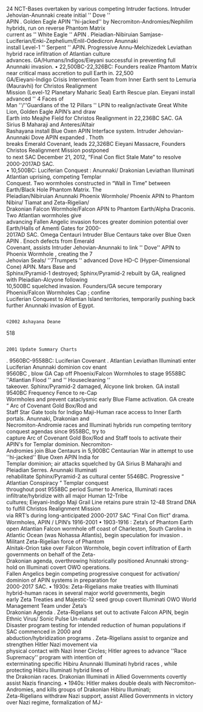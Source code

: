 24 NCT-Bases overtaken by various competing Intruder factions. Intruder Jehovian-Anunnaki create initial '' Dove ''     
APIN . Golden Eagle APIN  ''hi-jacked'' by Necromiton-Andromies/Nephilim hybrids, run on reverse Phantom Matrix     
current as '' White Eagle '' APIN . Pleiadian-Nibiruian Samjase-Luciferian/Enki-Zephelium/Enlil-Odedicron Anunnaki      
install Level-1 '' Serpent '' APIN.  Progressive Annu-Melchizedek Leviathan hybrid race infiltration of Atlantian culture     
advances. GA/Humans/Indigos/Eieyani successful in preventing full Anunnaki invasion.
• 22,500BC-22,326BC:  Founders realize Phantom Matrix near critical mass accretion to pull Earth in. 22,500     
GA/Eieyani-Indigo Crisis Intervention Team from Inner Earth sent to Lemuria (Mauravhi) for Christos Realignment     
Mission  (Level-12 Planetary Maharic Seal) Earth Rescue plan. Eieyani install advanced '' 4 Faces of     
Man ''/''Guardians of the 12 Pillars '' LPIN  to realign/activate Great White Lion, Golden Eagle APIN’s and draw     
Earth into Meajhe Field for Christos Realignment in 22,236BC SAC. GA Sirius B Maharaji and Anteres/Altair     
Rashayana install Blue Oxen APIN  Interface system. Intruder Jehovian-Anunnaki Dove APIN expanded . Thoth     
breaks Emerald Covenant, leads 22,326BC Eieyani Massacre, Founders Christos Realignment Mission postponed      
to next SAC December 21, 2012, “Final Con ﬂict Stale Mate” to resolve 2000-2017AD SAC.  
• 10,500BC:  Luciferian Conquest : Anunnaki/ Drakonian Leviathan Illuminati Atlantian uprising, competing Templar     
Conquest. Two wormholes constructed in “Wall in Time” between Earth/Black Hole Phantom Matrix. The       
Pleiadian/Nibiruian Anunnaki Phoenix Wormhole/  Phoenix APIN  to Phantom Nibiru/ Tiamat and Zeta-Rigelian/     
Drakonian Falcon Wormhole/Falcon APIN  to Phantom Earth/Alpha Draconis. Two Atlantian wormholes give      
advancing Fallen Angelic invasion forces greater dominion potential over Earth/Halls of Amenti Gates for 2000-     
2017AD SAC. Omega Centauri Intruder Blue Centaurs take over Blue Oxen APIN . Enoch defects from Emerald     
Covenant, assists Intruder Jehovian-Anunnaki to link  '' Dove'' APIN to Phoenix Wormhole , creating the 7     
Jehovian Seals/ ''7Trumpets '' advanced Dove HD-C  (Hyper-Dimensional Cone) APIN.  Mars Base  and      
Sphinx/Pyramid-1 destroyed; Sphinx/Pyramid-2 rebuilt by GA, realigned with Pleiadian-Alcyone following    
        10,500BC squelched invasion. Founders/GA secure temporary Phoenix/Falcon Wormholes Cap ; confine              
        Luciferian Conquest to Atlantian Island territories, temporarily pushing back further Anunnaki invasion of Egypt.  
                                                                                              
                                                                        ©2002 Ashayana Deane
518  
                                                                                                            

                                                                                                                    
                                                                                                  
                                                                                                  2001 Update Summary Charts
.      9560BC-9558BC:  Luciferian Covenant . Atlantian Leviathan Illuminati enter Luciferian Anunnaki dominion cov enant   
9560BC , blow GA Cap off Phoenix/Falcon Wormholes  to stage 9558BC ''Atlantian Flood '' and '' Housecleaning ''   
takeover. Sphinx/Pyramid-2  damaged, Alcyone link broken. GA install 9540BC Frequency Fence  to re-Cap     
Wormholes  and prevent cataclysmic early Blue Flame activation. GA create “ Arc of Covenant Gold Box/Rod and     
Staff Star Gate tools  for Indigo Maji-Human race access to Inner Earth portals. Anunnaki, Drakonian and     
Necromiton-Andromie races and Illuminati hybrids run competing territory conquest agendas since 9558BC, try to     
capture Arc of Covenant Gold Box/Rod and Staff tools to activate their APIN's for Templar dominion. Necromiton-    
Andromies join Blue Centaurs in 5,900BC  Centaurian War  in attempt to use ''hi-jacked'' Blue Oxen APIN India for    
Templar dominion; air attacks squelched by GA Sirius B Maharajhi and Pleiadian Serres. Anunnaki Illuminati     
rehabilitate Sphinx/Pyramid-2  as cultural center 5546BC.  Progressive “ Atlantian Conspiracy ” Templar conquest    
throughout post 9558BC period Sumer to America, Illuminati races infiltrate/hybridize with all major Human 12-Tribe    
cultures; Eieyani-Indigo Maji Grail Line retains pure strain 12-48 Strand DNA to fulfill Christos Realignment Mission    
via RRT’s during long-anticipated 2000-2017 SAC “Final Con ﬂict” drama. 
                                                                                          Wormholes, APIN / LPIN’s 1916-2001
• 1903-1916 : Zeta’s of Phantom Earth open Atlantian Falcon wormhole  off coast of Charleston, South Carolina in    
Atlantic Ocean (was Nohassa Atlantis), begin speculation for invasion . Militant Zeta-Rigelian  force of Phantom    
Alnitak-Orion  take over Falcon Wormhole, begin covert infiltration of Earth governments on behalf of the Zeta-    
Drakonian agenda, overthrowing historically positioned Anunnaki strong-hold on Illuminati covert OWO operations.    
Fallen Angelics begin competing progressive conquest for activation/ dominion of APIN systems in preparation for     
2000-2017 SAC. 
• 1930s:  Zeta-Rigelians make treaties with Illuminati hybrid-human races in several major world governments, begin    
early Zeta Treaties  and Majestic-12 seed group covert Illuminati OWO World Management Team under Zeta’s    
Drakonian Agenda . Zeta-Rigelians set out to activate Falcon APIN,  begin Ethnic Virus/  Sonic Pulse Un-natural    
Disaster  program testing for intended reduction of human populations  if SAC commenced in 2000 and     
abduction/hybridization programs . Zeta-Rigelians assist to organize and strengthen Hitler Nazi movement  via    
physical contact with Nazi Inner Circles; Hitler agrees to advance ''Race Supremacy'' program with intention of     
exterminating specific Hibiru Anunnaki Illuminati hybrid races , while protecting Hibiru Illuminati hybrid lines of    
the Drakonian races. Drakonian Illuminati in Allied Governments  covertly assist Nazis  financing. 
• 1940s:  Hitler  makes double deals  with Necromiton-Andromies, and kills groups of Drakonian Hibiru Illuminati;     
Zeta-Rigelians withdraw Nazi support,  assist Allied Governments in victory over Nazi regime, formalization of MJ-